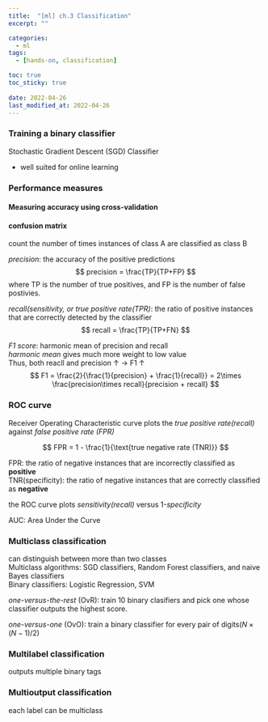 ```yaml
---
title:  "[ml] ch.3 Classification"
excerpt: ""

categories:
  - ml
tags:
  - [hands-on, classification]

toc: true
toc_sticky: true
 
date: 2022-04-26
last_modified_at: 2022-04-26
---
```


### Training a binary classifier

Stochastic Gradient Descent (SGD) Classifier
- well suited for online learning

### Performance measures

#### Measuring accuracy using cross-validation

#### confusion matrix

count the number of times instances of class A are classified as class B

*precision*: the accuracy of the positive predictions
$$
    precision = \frac{TP}{TP+FP}
$$
where TP is the number of true positives, and FP is the number of false postivies.

*recall(sensitivity, or true positive rate(TPR)*: the ratio of positive instances that are correctly detected by the classifier
$$
    recall = \frac{TP}{TP+FN}
$$

*F1 score*: harmonic mean of precision and recall  
*harmonic mean* gives much more weight to low value  
Thus, both reacll and precision &uarr; &rarr; F1 &uarr;
$$
    F1 = \frac{2}{\frac{1}{precision} + \frac{1}{recall}} = 2\times \frac{precision\times recall}{precision + recall}
$$

### ROC curve

Receiver Operating Characteristic curve plots the *true positive rate(recall)* against *false positive rate (FPR)*

$$
  FPR = 1 - \frac{1}{\text{true negative rate (TNR)}}
$$

FPR: the ratio of negative instances that are incorrectly classified as **positive**  
TNR(specificity): the ratio of negative instances that are correctly classified as **negative**

the ROC curve plots *sensitivity(recall)* versus 1-*specificity*

AUC: Area Under the Curve

### Multiclass classification

can distinguish between more than two classes  
Multiclass algorithms: SGD classifiers, Random Forest classifiers, and naive Bayes classifiers  
Binary classifiers: Logistic Regression, SVM

*one-versus-the-rest* (OvR): train 10 binary clasifiers and pick one whose classifier outputs the highest score.

*one-versus-one* (OvO): train a binary classifier for every pair of digits($N\times(N-1) / 2$)  


### Multilabel classification

outputs multiple binary tags

### Multioutput classification

each label can be multiclass
